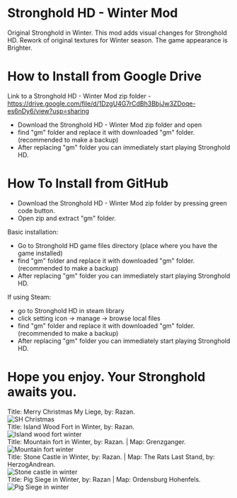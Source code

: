 # Stronghold HD - Winter Mod
Original Stronghold in Winter. This mod adds visual changes for Stronghold HD. Rework of original textures for Winter season. The game appearance is Brighter.

# How to Install from Google Drive
Link to a Stronghold HD - Winter Mod zip folder - https://drive.google.com/file/d/1DzgU4G7rCdBh3BbjJw3ZDoqe-es6nDy6/view?usp=sharing
  - Download the Stronghold HD - Winter Mod zip folder and open
  - find "gm" folder and replace it with downloaded "gm" folder. (recommended to make a backup)
  - After replacing "gm" folder you can immediately start playing Stronghold HD.
# How To Install from GitHub
  - Download the Stronghold HD - Winter Mod zip folder by pressing green code button.
  - Open zip and extract "gm" folder.
  
Basic installation:
  - Go to Stronghold HD game files directory (place where you have the game installed)
  - find "gm" folder and replace it with downloaded "gm" folder. (recommended to make a backup)
  - After replacing "gm" folder you can immediately start playing Stronghold HD.

If using Steam:
  - go to Stronghold HD in steam library
  - click setting icon -> manage -> browse local files
  - find "gm" folder and replace it with downloaded "gm" folder. (recommended to make a backup)
  - After replacing "gm" folder you can immediately start playing Stronghold HD.

# Hope you enjoy. Your Stronghold awaits you.
Title: Merry Christmas My Liege, by: Razan.<br />
![SH Christmas](https://github.com/RazanCo/Stronghold-HD---Winter-Mod/assets/150191291/cec6fb87-2428-4787-b084-47f4328efc14)<br />
Title: Island Wood Fort in Winter, by: Razan.<br />
![Island wood fort winter](https://github.com/RazanCo/Stronghold-HD---Winter-Mod/assets/150191291/746efa92-b5e7-40aa-b979-46e28e4f02d8)<br />
Title: Mountain fort in Winter, by: Razan. | Map: Grenzganger.<br />
![Mountain fort winter](https://github.com/RazanCo/Stronghold-HD---Winter-Mod/assets/150191291/083b6830-afae-40cb-800c-26c9d7804fd3)<br />
Title: Stone Castle in Winter, by: Razan. | Map: The Rats Last Stand, by: HerzogAndrean.<br />
![Stone castle in winter](https://github.com/RazanCo/Stronghold-HD---Winter-Mod/assets/150191291/60b876e3-091e-4f23-93bf-dd4edaabdf2a)<br />
Title: Pig Siege in Winter, by: Razan | Map: Ordensburg Hohenfels.<br />
![Pig Siege in winter](https://github.com/RazanCo/Stronghold-HD---Winter-Mod/assets/150191291/fc7347bf-5ea8-4ff0-98a4-eb3704b30e57)<br />

